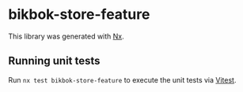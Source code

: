# bikbok-store-feature

This library was generated with [Nx](https://nx.dev).

## Running unit tests

Run `nx test bikbok-store-feature` to execute the unit tests via [Vitest](https://vitest.dev/).
